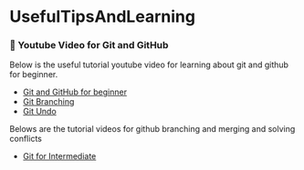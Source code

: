 # UsefulTipsAndLearning

### 📼 Youtube Video for Git and GitHub

Below is the useful tutorial youtube video for learning about git and github for beginner.

* [Git and GitHub for beginner](https://youtu.be/RGOj5yH7evk)
* [Git Branching](https://youtu.be/RGOj5yH7evk?t=1962)
* [Git Undo](https://youtu.be/RGOj5yH7evk?t=3390)

Belows are the tutorial videos for github branching and merging and solving conflicts

* [Git for Intermediate](https://www.youtube.com/watch?v=Uszj_k0DGsg)



